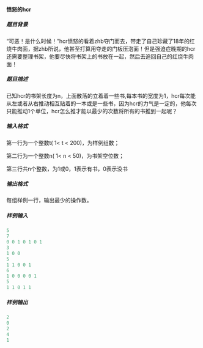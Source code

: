 #### 愤怒的hcr

##### 题目背景

“可恶！是什么时候！”hcr愤怒的看着zhb夺门而去，带走了自己珍藏了18年的红烧牛肉面，据zhb所说，他甚至打算用夺走的门板压泡面！但是强迫症晚期的hcr还需要整理书架，他要尽快将书架上的书放在一起，然后去追回自己的红烧牛肉面！

##### 题目描述

已知hcr的书架长度为n，上面散落的立着着一些书,每本书的宽度为1，hcr每次能从左或者从右推动相互贴着的一本或是一些书，因为hcr的力气是一定的，他每次只能推动1个单位，hcr怎么推才能以最少的次数将所有的书推到一起呢？

##### 输入格式

第一行为一个整数t( 1< t < 200)，为样例组数；

第二行为一个整数n( 1< n < 50)，为书架空位数；

第三行共n个整数，为1或0，1表示有书，0表示没书

##### 输出格式

每组样例一行，输出最少的操作数。

##### 样例输入

```c++
5
7
0 0 1 0 1 0 1
3
1 0 0
5
1 1 0 0 1
6
1 0 0 0 0 1
5
1 1 0 1 1
```



##### 样例输出

```c++
2
0
2
4
1
```



